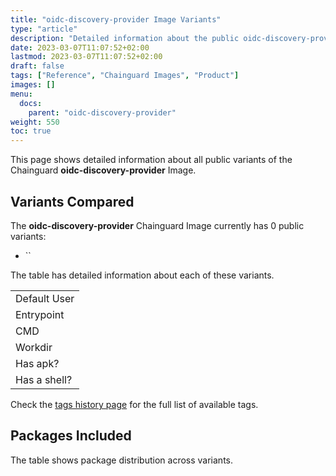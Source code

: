 ```yaml
---
title: "oidc-discovery-provider Image Variants"
type: "article"
description: "Detailed information about the public oidc-discovery-provider Chainguard Image variants"
date: 2023-03-07T11:07:52+02:00
lastmod: 2023-03-07T11:07:52+02:00
draft: false
tags: ["Reference", "Chainguard Images", "Product"]
images: []
menu:
  docs:
    parent: "oidc-discovery-provider"
weight: 550
toc: true
---
```


This page shows detailed information about all public variants of the Chainguard **oidc-discovery-provider** Image.

## Variants Compared
The **oidc-discovery-provider** Chainguard Image currently has 0 public variants: 

- ``

The table has detailed information about each of these variants.

|              |
|--------------|
| Default User |
| Entrypoint   |
| CMD          |
| Workdir      |
| Has apk?     |
| Has a shell? |

Check the [tags history page](/chainguard/chainguard-images/reference/oidc-discovery-provider/tags_history/) for the full list of available tags.

## Packages Included
The table shows package distribution across variants.

|  |
|--|


